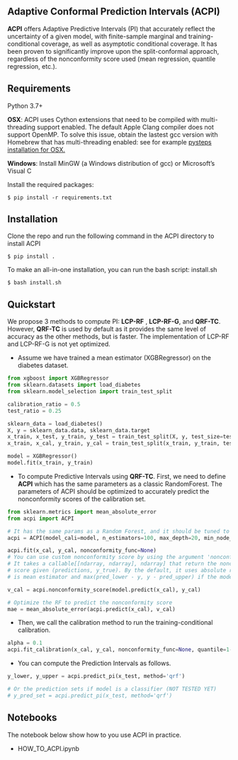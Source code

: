 ## Adaptive Conformal Prediction Intervals (ACPI)

**ACPI** offers Adaptive Predictive Intervals (PI) that accurately reflect the
 uncertainty of a given model, with finite-sample marginal and training-conditional coverage, 
 as well as asymptotic conditional coverage.  It has been proven to significantly improve upon the split-conformal 
 approach, regardless of the nonconformity score used (mean regression, quantile regression, etc.).
## Requirements
Python 3.7+ 

**OSX**: ACPI uses Cython extensions that need to be compiled with multi-threading support enabled. 
The default Apple Clang compiler does not support OpenMP.
To solve this issue, obtain the lastest gcc version with Homebrew that has multi-threading enabled: 
see for example [pysteps installation for OSX.](https://pypi.org/project/pysteps/1.0.0/)

**Windows**: Install MinGW (a Windows distribution of gcc) or Microsoft’s Visual C

Install the required packages:

```
$ pip install -r requirements.txt
```

## Installation

Clone the repo and run the following command in the ACPI directory to install ACPI
```
$ pip install .
```
To make an all-in-one installation, you can run the bash script: install.sh
```
$ bash install.sh
```

## Quickstart
We propose 3 methods to compute PI: **LCP-RF** , **LCP-RF-G**, and **QRF-TC**. However, **QRF-TC** is used by default as
it provides the same level of accuracy as the other methods, but is faster. The implementation of LCP-RF and LCP-RF-G 
is not yet optimized.


- Assume we have trained a mean estimator (XGBRegressor) on the diabetes dataset.
```python
from xgboost import XGBRegressor
from sklearn.datasets import load_diabetes
from sklearn.model_selection import train_test_split

calibration_ratio = 0.5
test_ratio = 0.25

sklearn_data = load_diabetes()
X, y = sklearn_data.data, sklearn_data.target
x_train, x_test, y_train, y_test = train_test_split(X, y, test_size=test_ratio, random_state=2023)
x_train, x_cal, y_train, y_cal = train_test_split(x_train, y_train, test_size=calibration_ratio, random_state=2023)

model = XGBRegressor()
model.fit(x_train, y_train)
```
- To compute Predictive Intervals using **QRF-TC**. First, we need to define **ACPI** which has the same 
parameters as a classic RandomForest. The parameters of ACPI should be optimized to accurately predict the nonconformity scores of the calibration set.
```python
from sklearn.metrics import mean_absolute_error
from acpi import ACPI

# It has the same params as a Random Forest, and it should be tuned to maximize the performance.  
acpi = ACPI(model_cali=model, n_estimators=100, max_depth=20, min_node_size=10)

acpi.fit(x_cal, y_cal, nonconformity_func=None)
# You can use custom nonconformity score by using the argument 'nonconformity_func'. 
# It takes a callable[[ndarray, ndarray], ndarray] that return the nonconformity 
# score given (predictions, y_true). By the default, it uses absolute residual if model 
# is mean estimator and max(pred_lower - y, y - pred_upper) if the model is quantile estimates.

v_cal = acpi.nonconformity_score(model.predict(x_cal), y_cal) 

# Optimize the RF to predict the nonconformity score
mae = mean_absolute_error(acpi.predict(x_cal), v_cal)
```

- Then, we call the calibration method to run the training-conditional calibration.

```python 
alpha = 0.1
acpi.fit_calibration(x_cal, y_cal, nonconformity_func=None, quantile=1-alpha, only_qrf=True)
```

- You can compute the Prediction Intervals as follows.
```python 
y_lower, y_upper = acpi.predict_pi(x_test, method='qrf')

# Or the prediction sets if model is a classifier (NOT TESTED YET)
# y_pred_set = acpi.predict_pi(x_test, method='qrf')
```

## Notebooks

The notebook below show how to you use ACPI in practice.
- HOW_TO_ACPI.ipynb
